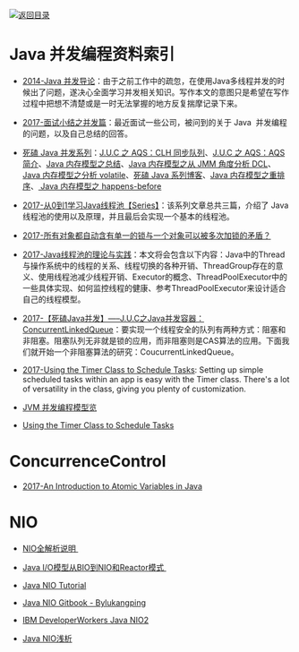 [![返回目录](https://parg.co/UGo)](https://parg.co/b4z) 
 


 


 


 



# Java 并发编程资料索引



- [2014-Java 并发导论](http://ifeve.com/concurrency-paper/)：由于之前工作中的疏忽，在使用Java多线程并发的时候出了问题，遂决心全面学习并发相关知识。写作本文的意图只是希望在写作过程中把想不清楚或是一时无法掌握的地方反复揣摩记录下来。


- [2017-面试小结之并发篇](http://ginobefunny.com/post/java_concurrent_interview_questions/)：最近面试一些公司，被问到的关于 Java  并发编程的问题，以及自己总结的回答。

- [死磕 Java 并发系列](http://cmsblogs.com/?author=1)：[J.U.C 之 AQS：CLH 同步队列](http://cmsblogs.com/?p=2188)、[J.U.C 之 AQS：AQS 简介](http://cmsblogs.com/?p=2174)、[Java 内存模型之总结](http://cmsblogs.com/?p=2167)、[Java 内存模型之从 JMM 角度分析 DCL](http://cmsblogs.com/?p=2161)、[Java 内存模型之分析 volatile](http://cmsblogs.com/?p=2148)、[死磕 Java 系列博客](http://cmsblogs.com/?p=2122)、[Java 内存模型之重排序](http://cmsblogs.com/?p=2116)、[ Java 内存模型之 happens-before](http://cmsblogs.com/?p=2102) 

- [2017-从0到1学习Java线程池【Series】](http://6me.us/TOE3)：该系列文章总共三篇，介绍了 Java 线程池的使用以及原理，并且最后会实现一个基本的线程池。

- [2017-所有对象都自动含有单一的锁与一个对象可以被多次加锁的矛盾？](https://parg.co/bO2) 



- [2017-Java线程池的理论与实践](http://www.jianshu.com/p/0478e283cfef)：本文将会包含以下内容：Java中的Thread与操作系统中的线程的关系、线程切换的各种开销、ThreadGroup存在的意义、使用线程池减少线程开销、Executor的概念、ThreadPoolExecutor中的一些具体实现、如何监控线程的健康、参考ThreadPoolExecutor来设计适合自己的线程模型。 



- [2017-【死磕Java并发】—–J.U.C之Java并发容器：ConcurrentLinkedQueue](http://cmsblogs.com/?p=2353)：要实现一个线程安全的队列有两种方式：阻塞和非阻塞。阻塞队列无非就是锁的应用，而非阻塞则是CAS算法的应用。下面我们就开始一个非阻塞算法的研究：CoucurrentLinkedQueue。 





- [2017-Using the Timer Class to Schedule Tasks](https://dzone.com/articles/using-timer-class-to-schedule-tasks): Setting up simple scheduled tasks within an app is easy with the Timer class. There's a lot of versatility in the class, giving you plenty of customization.



- [JVM 并发编程模型览](http://www.qingjingjie.com/blogs/23)




- [Using the Timer Class to Schedule Tasks](https://dzone.com/articles/using-timer-class-to-schedule-tasks) 


# ConcurrenceControl



- [2017-An Introduction to Atomic Variables in Java](http://www.baeldung.com/java-atomic-variables) 


# NIO

- [NIO全解析说明 ](http://zoeminghong.github.io/2016/06/12/nio20160612/?utm_source=tuicool&utm_medium=referral)


- [Java I/O模型从BIO到NIO和Reactor模式 ](http://www.jasongj.com/java/nio_reactor/?hmsr=toutiao.io&utm_medium=toutiao.io&utm_source=toutiao.io)

- [Java NIO Tutorial](http://tutorials.jenkov.com/java-nio/index.html)

- [Java NIO Gitbook - Bylukangping ](https://www.gitbook.com/book/lukangping/java-nio)

- [IBM DeveloperWorkers Java NIO2](https://www.ibm.com/developerworks/cn/java/j-nio2-1/)

- [Java NIO浅析](https://zhuanlan.zhihu.com/p/23488863)


